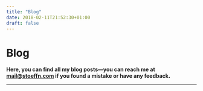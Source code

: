 ```yaml
---
title: "Blog"
date: 2018-02-11T21:52:30+01:00
draft: false
---
```


# Blog

**Here, you can find all my blog posts—you can reach me at [mail@stoeffn.com](mailto:mail@stoeffn.com) if you found a mistake or have any feedback.**

---
